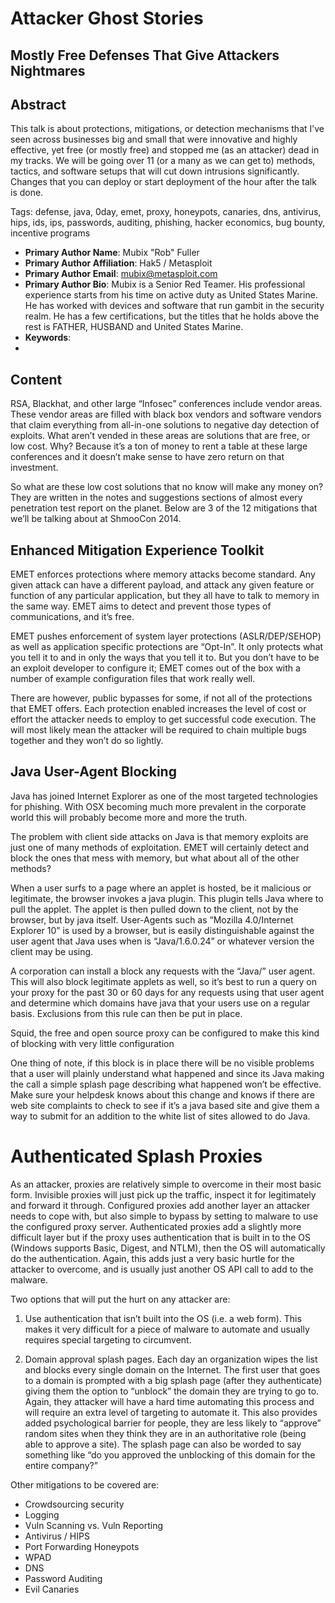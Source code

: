 # Attacker Ghost Stories

## Mostly Free Defenses That Give Attackers Nightmares

## Abstract

This talk is about protections, mitigations, or detection mechanisms that I’ve seen across businesses big and small that were innovative and highly effective, yet free (or mostly free) and stopped me (as an attacker) dead in my tracks. We will be going over 11 (or a many as we can get to) methods, tactics, and software setups that will cut down intrusions significantly. Changes that you can deploy or start deployment of the hour after the talk is done.

Tags: defense, java, 0day, emet, proxy, honeypots, canaries, dns, antivirus, hips, ids, ips, passwords, auditing, phishing, hacker economics, bug bounty, incentive programs

* **Primary Author Name**: Mubix "Rob" Fuller
* **Primary Author Affiliation**: Hak5 / Metasploit
* **Primary Author Email**: mubix@metasploit.com
* **Primary Author Bio**: Mubix is a Senior Red Teamer. His professional experience starts from his time on active duty as United States Marine. He has worked with devices and software that run gambit in the security realm. He has a few certifications, but the titles that he holds above the rest is FATHER, HUSBAND and United States Marine.
* **Keywords**: 
* 

## Content

RSA, Blackhat, and other large “Infosec” conferences include vendor areas. These vendor areas are filled with black box vendors and software vendors that claim everything from all-in-one solutions to negative day detection of exploits. What aren’t vended in these areas are solutions that are free, or low cost. Why? Because it’s a ton of money to rent a table at these large conferences and it doesn’t make sense to have zero return on that investment.

So what are these low cost solutions that no know will make any money on? They are written in the notes and suggestions sections of almost every penetration test report on the planet. Below are 3 of the 12 mitigations that we’ll be talking about at ShmooCon 2014.

## Enhanced Mitigation Experience Toolkit

EMET enforces protections where memory attacks become standard. Any given attack can have a different payload, and attack any given feature or function of any particular application, but they all have to talk to memory in the same way. EMET aims to detect and prevent those types of communications, and it’s free.

EMET pushes enforcement of system layer protections (ASLR/DEP/SEHOP) as well as application specific protections are “Opt-In”. It only protects what you tell it to and in only the ways that you tell it to. But you don’t have to be an exploit developer to configure it; EMET comes out of the box with a number of example configuration files that work really well.

There are however, public bypasses for some, if not all of the protections that EMET offers. Each protection enabled increases the level of cost or effort the attacker needs to employ to get successful code execution. The will most likely mean the attacker will be required to chain multiple bugs together and they won’t do so lightly. 

## Java User-Agent Blocking

Java has joined Internet Explorer as one of the most targeted technologies for phishing. With OSX becoming much more prevalent in the corporate world this will probably become more and more the truth. 

The problem with client side attacks on Java is that memory exploits are just one of many methods of exploitation. EMET will certainly detect and block the ones that mess with memory, but what about all of the other methods?

When a user surfs to a page where an applet is hosted, be it malicious or legitimate, the browser invokes a java plugin. This plugin tells Java where to pull the applet. The applet is then pulled down to the client, not by the browser, but by java itself. User-Agents such as “Mozilla 4.0/Internet Explorer 10” is used by a browser, but is easily distinguishable against the user agent that Java uses when is “Java/1.6.0.24” or whatever version the client may be using.

A corporation can install a block any requests with the “Java/” user agent. This will also block legitimate applets as well, so it’s best to run a query on your proxy for the past 30 or 60 days for any requests using that user agent and determine which domains have java that your users use on a regular basis. Exclusions from this rule can then be put in place.

Squid, the free and open source proxy can be configured to make this kind of blocking with very little configuration

One thing of note, if this block is in place there will be no visible problems that a user will plainly understand what happened and since its Java making the call a simple splash page describing what happened won’t be effective. Make sure your helpdesk knows about this change and knows if there are web site complaints to check to see if it’s a java based site and give them a way to submit for an addition to the white list of sites allowed to do Java.

# Authenticated Splash Proxies

As an attacker, proxies are relatively simple to overcome in their most basic form. Invisible proxies will just pick up the traffic, inspect it for legitimately and forward it through. Configured proxies add another layer an attacker needs to cope with, but also simple to bypass by setting to malware to use the configured proxy server. Authenticated proxies add a slightly more difficult layer but if the proxy uses authentication that is built in to the OS (Windows supports Basic, Digest, and NTLM), then the OS will automatically do the authentication. Again, this adds just a very basic hurtle for the attacker to overcome, and is usually just another OS API call to add to the malware.

Two options that will put the hurt on any attacker are: 

1. Use authentication that isn’t built into the OS (i.e. a web form). This makes it very difficult for a piece of malware to automate and usually requires special targeting to circumvent. 

2. Domain approval splash pages. Each day an organization wipes the list and blocks every single domain on the Internet. The first user that goes to a domain is prompted with a big splash page (after they authenticate) giving them the option to “unblock” the domain they are trying to go to. Again, they attacker will have a hard time automating this process and will require an extra level of targeting to automate it. This also provides added psychological barrier for people, they are less likely to “approve” random sites when they think they are in an authoritative role (being able to approve a site). The splash page can also be worded to say something like “do you approved the unblocking of this domain for the entire company?”


Other mitigations to be covered are:

* Crowdsourcing security
* Logging
* Vuln Scanning vs. Vuln Reporting
* Antivirus / HIPS
* Port Forwarding Honeypots
* WPAD
* DNS
* Password Auditing
* Evil Canaries